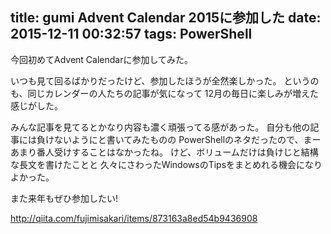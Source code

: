 title: gumi Advent Calendar 2015に参加した
date: 2015-12-11 00:32:57
tags: PowerShell
---

今回初めてAdvent Calendarに参加してみた。

いつも見て回るばかりだったけど、参加したほうが全然楽しかった。
というのも、同じカレンダーの人たちの記事が気になって
12月の毎日に楽しみが増えた感じがした。

みんな記事を見てるとかなり内容も濃く頑張ってる感があった。
自分も他の記事には負けないようにと書いてみたものの
PowerShellのネタだったので、まーあまり番人受けすることはなかったね。
けど、ボリュームだけは負けじと結構な長文を書けたことと
久々にさわったWindowsのTipsをまとめれる機会になりよかった。

また来年もぜひ参加したい!

http://qiita.com/fujimisakari/items/873163a8ed54b9436908
